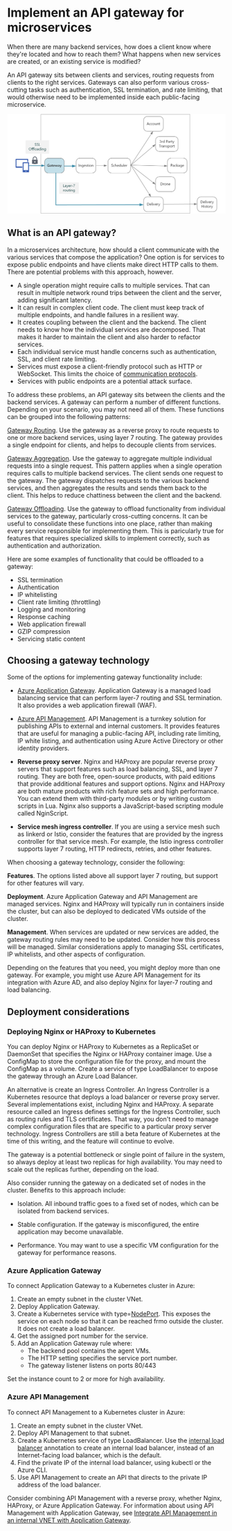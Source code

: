 # Implement an API gateway for microservices

When there are many backend services, how does a client know where they're located and how to reach them? What happens when new services are created, or an existing service is modified? 

An API gateway sits between clients and services, routing requests from clients to the right services. Gateways can also perform various cross-cutting tasks such as authentication, SSL termination, and rate limiting, that would otherwise need to be implemented inside each public-facing microservice. 

![](./images/gateway.png)

## What is an API gateway?

In a microservices architecture, how should a client communicate with the various services that compose the application? One option is for services to expose public endpoints and have clients make direct HTTP calls to them. There are potential problems with this approach, however. 

- A single operation might require calls to multiple services. That can result in multiple network round trips between the client and the server, adding significant latency. 
- It can result in complex client code. The client must keep track of multiple endpoints, and handle failures in a resilient way. 
- It creates coupling between the client and the backend. The client needs to know how the individual services are decomposed. That makes it harder to maintain the client and also harder to refactor services.
- Each individual service must handle concerns such as authentication, SSL, and client rate limiting. 
- Services must expose a client-friendly protocol such as HTTP or WebSocket. This limits the choice of [communication protocols](./interservice-communication.md). 
- Services with public endpoints are a potential attack surface. 

To address these problems, an API gateway sits between the clients and the backend services. A gateway can perform a number of different functions. Depending on your scenario, you may not need all of them. These functions can be grouped into the following patterns:

[Gateway Routing](../patterns/gateway-routing.md). Use the gateway as a reverse proxy to route requests to one or more backend services, using layer 7 routing. The gateway provides a single endpoint for clients, and helps to decouple clients from services. 

[Gateway Aggregation](../patterns/gateway-aggregation.md). Use the gateway to aggregate multiple individual requests into a single request. This pattern applies when a single operation requires calls to multiple backend services. The client sends one request to the gateway. The gateway dispatches requests to the various backend services, and then aggregates the results and sends them back to the client. This helps to reduce chattiness between the client and the backend. 

[Gateway Offloading](../patterns/gateway-offloading.md). Use the gateway to offload functionality from individual services to the gateway, particularly cross-cutting concerns. It can be useful to consolidate these functions into one place, rather than making every service responsible for implementing them. This is paricularly true for features that requires specialized skills to implement correctly, such as authentication and authorization. 

Here are some examples of functionality that could be offloaded to a gateway:

- SSL termination
- Authentication
- IP whitelisting
- Client rate limiting (throttling)
- Logging and monitoring
- Response caching
- Web application firewall
- GZIP compression
- Servicing static content

## Choosing a gateway technology

Some of the options for implementing gateway functionality include:

- [Azure Application Gateway](/azure/application-gateway/). Application Gateway is a managed load balancing service that can perform layer-7 routing and SSL termination. It also provides a web application firewall (WAF).

- [Azure API Management](/azure/api-management/). API Management is a turnkey solution for publishing APIs to external and internal customers. It provides features that are useful for managing a public-facing API, including rate limiting, IP white listing, and authentication using Azure Active Directory or other identity providers. 

- **Reverse proxy server**. Nginx and HAProxy are popular reverse proxy servers that support features such as load balancing, SSL, and layer 7 routing. They are both free, open-source products, with paid editions that provide additional features and support options. Nginx and HAProxy are both mature products with rich feature sets and high performance. You can extend them with third-party modules or by writing custom scripts in Lua. Nginx also supports a JavaScript-based scripting module called NginScript.

- **Service mesh ingress controller**. If you are using a service mesh such as linkerd or Istio, consider the features that are provided by the ingress controller for that service mesh. For example, the Istio ingress controller supports layer 7 routing, HTTP redirects, retries, and other features.

When choosing a gateway technology, consider the following:

**Features**. The options listed above all support layer 7 routing, but support for other features will vary. 

**Deployment**. Azure Application Gateway and API Management are managed services. Nginx and HAProxy will typically run in containers inside the cluster, but can also be deployed to dedicated VMs outside of the cluster. 

**Management**. When services are updated or new services are added, the gateway routing rules may need to be updated. Consider how this process will be managed. Similar considerations apply to managing SSL certificates, IP whitelists, and other aspects of configuration.

Depending on the features that you need, you might deploy more than one gateway. For example, you might use Azure API Management for its integration with Azure AD, and also deploy Nginx for layer-7 routing and load balancing.

## Deployment considerations

### Deploying Nginx or HAProxy to Kubernetes

You can deploy Nginx or HAProxy to Kubernetes as a ReplicaSet or DaemonSet that specifies the Nginx or HAProxy container image. Use a ConfigMap to store the configuration file for the proxy, and mount the ConfigMap as a volume. Create a service of type LoadBalancer to expose the gateway through an Azure Load Balancer. 

<!-- - Configure a readiness probe that serves a static file from the gateway (rather than routing to another service). -->

An alternative is create an Ingress Controller. An Ingress Controller is a Kubernetes resource that deploys a load balancer or reverse proxy server. Several implementations exist, including Nginx and HAProxy. A separate resource called an Ingress defines settings for the Ingress Controller, such as routing rules and TLS certificates. That way, you don't need to manage complex configuration files that are specific to a particular proxy server technology. Ingress Controllers are still a beta feature of Kubernetes at the time of this writing, and the feature will continue to evolve.

The gateway is a potential bottleneck or single point of failure in the system, so always deploy at least two replicas for high availability. You may need to scale out the replicas further, depending on the load. 

Also consider running the gateway on a dedicated set of nodes in the cluster. Benefits to this approach include:

- Isolation. All inbound traffic goes to a fixed set of nodes, which can be isolated from backend services.

- Stable configuration. If the gateway is misconfigured, the entire application may become unavailable. 

- Performance. You may want to use a specific VM configuration for the gateway for performance reasons.

<!-- - Load balancing. You can configure the external load balancer so that requests always go to a gateway node. That can save a network hop, which would otherwise happen whenever a request lands on a node that isn't running a gateway pod. This consideration applies mainly to large clusters, where the gateway runs on a relatively small fraction of the total nodes. In Azure Container Service (ACS), this approach currently requires [ACS Engine](https://github.com/Azure/acs-engine)) which allows you to create multiple agent pools. Then you can deploy the gateway as a DaemonSet to the front-end pool. -->

### Azure Application Gateway

To connect Application Gateway to a Kubernetes cluster in Azure:

1. Create an empty subnet in the cluster VNet.
2. Deploy Application Gateway.
3. Create a Kubernetes service with type=[NodePort](https://kubernetes.io/docs/concepts/services-networking/service/#type-nodeport). This exposes the service on each node so that it can be reached frmo outside the cluster. It does not create a load balancer.
5. Get the assigned port number for the service.
6. Add an Application Gateway rule where:
    - The backend pool contains the agent VMs.
    - The HTTP setting specifies the service port number.
    - The gateway listener listens on ports 80/443
    
Set the instance count to 2 or more for high availability.

### Azure API Management 

To connect API Management to a Kubernetes cluster in Azure:

1. Create an empty subnet in the cluster VNet.
2. Deploy API Management to that subnet.
3. Create a Kubernetes service of type LoadBalancer. Use the [internal load balancer](https://kubernetes.io/docs/concepts/services-networking/service/#internal-load-balancer) annotation to create an internal load balancer, instead of an Internet-facing load balancer, which is the default.
4. Find the private IP of the internal load balancer, using kubectl or the Azure CLI.
5. Use API Management to create an API that directs to the private IP address of the load balancer.

Consider combining API Management with a reverse proxy, whether Nginx, HAProxy, or Azure Application Gateway. For information about using API Management with Application Gateway, see [Integrate API Management in an internal VNET with Application Gateway](/azure/api-management/api-management-howto-integrate-internal-vnet-appgateway).



